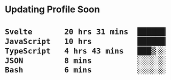 <h1> Updating Profile Soon<h1/>


 <!--START_SECTION:waka-->

```txt
Svelte       20 hrs 31 mins  ██████████████▒░░░░░░░░░░   57.45 %
JavaScript   10 hrs          ███████░░░░░░░░░░░░░░░░░░   28.03 %
TypeScript   4 hrs 43 mins   ███▒░░░░░░░░░░░░░░░░░░░░░   13.23 %
JSON         8 mins          ░░░░░░░░░░░░░░░░░░░░░░░░░   00.39 %
Bash         6 mins          ░░░░░░░░░░░░░░░░░░░░░░░░░   00.32 %
```

<!--END_SECTION:waka-->
